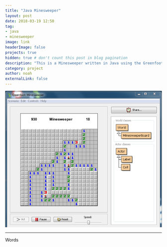 ```yaml
---
title: "Java Minesweeper"
layout: post
date: 2018-03-19 12:50
tag: 
- java
- minesweeper
image: link
headerImage: false
projects: true
hidden: true # don't count this post in blog pagination
description: "This is a Minesweeper written in Java using the Greenfoot IDE."
category: project
author: noah
externalLink: false
---
```


![Screenshot](https://raw.githubusercontent.com/noah978/Java-Minesweeper/master/MinesweeperDemo.PNG)

---

Words
